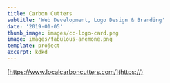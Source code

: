```yaml
---
title: Carbon Cutters
subtitle: 'Web Development, Logo Design & Branding'
date: '2019-01-05'
thumb_image: images/cc-logo-card.png
image: images/fabulous-anemone.png
template: project
excerpt: kdkd
---
```



[https://www.localcarboncutters.com/](https://)